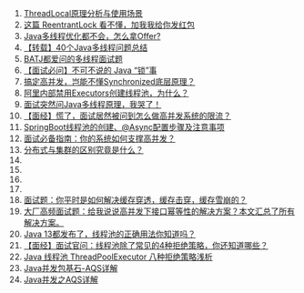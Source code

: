 1. [ThreadLocal原理分析与使用场景](https://mp.weixin.qq.com/s/BP9Dp9SIFoyUySYKZj4ojQ)
1. [这篇 ReentrantLock 看不懂，加我我给你发红包](https://mp.weixin.qq.com/s/KhpH_OpD6IPOqLMBg7492A)
1. [Java多线程优化都不会，怎么拿Offer?](https://mp.weixin.qq.com/s/fYBiZ28XHpmzjJdU0aD7vw)
1. [【转载】40个Java多线程问题总结](https://mp.weixin.qq.com/s/ijGZXoe9Iwr6Ki2G8L7ptA)
1. [BATJ都爱问的多线程面试题](https://mp.weixin.qq.com/s/oSXvWZUENifFhyykwlvWgA)
1. [【面试必问】不可不说的 Java “锁”事](https://mp.weixin.qq.com/s/EMmQfk3xs4CH0PsZISTKDw)
1. [搞定高并发，岂能不懂Synchronized底层原理？](https://mp.weixin.qq.com/s/6vPCduJ9vEj_DVXY9BZqxw)
1. [阿里内部禁用Executors创建线程池，为什么？](https://mp.weixin.qq.com/s/pgYNZGKkZ53xzHpPY5Exyw)
1. [面试突然问Java多线程原理，我哭了！](https://mp.weixin.qq.com/s/xSqGr2yXbSHPmfpLYInCzA)
1. [【面经】慌了，面试居然被问到怎么做高并发系统的限流？](https://mp.weixin.qq.com/s/26eIb6bdTX59Ih5jpU64kA)
1. [SpringBoot线程池的创建、@Async配置步骤及注意事项](https://mp.weixin.qq.com/s/OwpxqZD-iXeiXFA8BvJFug)
1. [面试必备指南：你的系统如何支撑高并发？](https://mp.weixin.qq.com/s/poRrtaqBJjgfj8ZOUxcD-A)
1. [分布式与集群的区别究竟是什么？](https://mp.weixin.qq.com/s/j8M4wLZak0uLjtzvUMyIZw)
1. []()
1. []()
1. []()
1. []()
1. [面试题：你平时是如何解决缓存穿透，缓存击穿，缓存雪崩的？](https://mp.weixin.qq.com/s/EzrhCYjVCQv5ZZnRHr6FLQ)
1. [大厂高频面试题：给我说说高并发下接口幂等性的解决方案？本文汇总了所有解决方案。](https://mp.weixin.qq.com/s/8ZPdOVqEQZpvDFaoqxoqYQ)
1. [Java 13都发布了，线程池的正确用法你知道吗？](https://mp.weixin.qq.com/s/owrAeEDf4wpgEWjKPueFaA)
1. [【面经】面试官问：线程池除了常见的4种拒绝策略，你还知道哪些？](https://mp.weixin.qq.com/s/SNAEg0rZ4up9GdrR0jkGSQ)
1. [Java 线程池 ThreadPoolExecutor 八种拒绝策略浅析](https://mp.weixin.qq.com/s/xtrWyGO6gTAl94JLI3SRWg)
1. [Java并发包基石-AQS详解](https://www.cnblogs.com/chengxiao/archive/2017/07/24/7141160.html)
1. [Java并发之AQS详解](https://www.cnblogs.com/waterystone/p/4920797.html)
